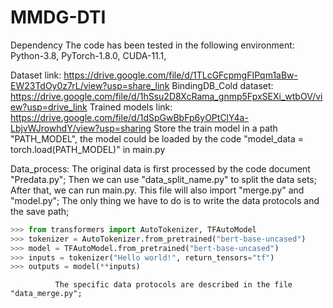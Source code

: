 # MMDG-DTI

Dependency
The code has been tested in the following environment:
Python-3.8,
PyTorch-1.8.0,
CUDA-11.1,

Dataset link: https://drive.google.com/file/d/1TLcGFcpmgFIPqm1aBw-EW23TdOy0z7rL/view?usp=share_link
BindingDB_Cold dataset: https://drive.google.com/file/d/1hSsu2D8XcRama_gnmp5FpxSEXi_wtbOV/view?usp=drive_link
Trained models link: https://drive.google.com/file/d/1dSpGwBbFp6yOPtClY4a-LbjvWJrowhdY/view?usp=sharing
Store the train model in a path "PATH_MODEL", the model could be loaded by the code "model_data = torch.load(PATH_MODEL)" in main.py

Data_process: The original data is first processed by the code document "Predata.py";
              Then we can use "data_split_name.py" to split the data sets; 
              After that, we can run main.py. This file will also import "merge.py" and "model.py";
              The only thing we have to do is to write the data protocols and the save path;
              
```python
>>> from transformers import AutoTokenizer, TFAutoModel
>>> tokenizer = AutoTokenizer.from_pretrained("bert-base-uncased")
>>> model = TFAutoModel.from_pretrained("bert-base-uncased")
>>> inputs = tokenizer("Hello world!", return_tensors="tf")
>>> outputs = model(**inputs)
```
              The specific data protocols are described in the file "data_merge.py";

